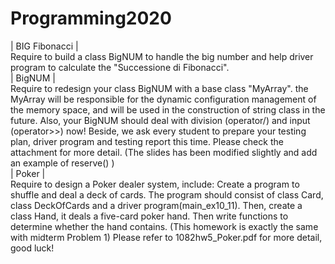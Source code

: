 # Programming2020
| BIG Fibonacci |<br>
Require to build a class BigNUM to handle the big number and help driver program to calculate the "Successione di Fibonacci".<br>
| BigNUM |<br>
Require to redesign your class BigNUM with a base class "MyArray".
the MyArray will be responsible for the dynamic configuration management of the memory space, and will be used in the construction of string class in the future.
Also, your BigNUM should deal with division (operator/) and input (operator>>) now!
Beside, we ask every student to prepare your testing plan, driver program and testing report this time. Please check the attachment for more detail. (The slides has been modified slightly and add an example of reserve() )<br>
| Poker |<br>
Require to design a Poker dealer system, include:
Create a program to shuffle and deal a deck of cards. The program should consist of class Card, class DeckOfCards and a driver program(main_ex10_11). Then, create a class Hand, it deals a five-card poker hand. Then write functions to determine whether the hand contains. (This homework is exactly the same with midterm Problem 1)
Please refer to 1082hw5_Poker.pdf for more detail, good luck!<br>

